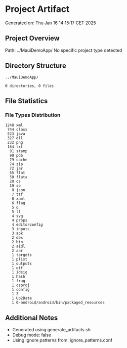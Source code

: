 # Project Artifact
Generated on: Thu Jan 16 14:15:17 CET 2025

## Project Overview
Path: ../MauiDemoApp/
No specific project type detected

## Directory Structure
```
../MauiDemoApp/

0 directories, 0 files
```

## File Statistics
### File Types Distribution
```
1248 xml
 744 class
 523 java
 327 dll
 232 png
 164 txt
  91 stamp
  90 pdb
  79 cache
  74 zip
  72 jar
  65 flat
  50 flata
  28 cs
  19 so
   8 json
   7 ttf
   6 xaml
   6 flag
   5 o
   5 ll
   4 svg
   4 props
   4 editorconfig
   3 inputs
   3 apk
   2 dex
   2 bin
   2 aidl
   2 aar
   1 targets
   1 plist
   1 outputs
   1 otf
   1 idsig
   1 hash
   1 frag
   1 csproj
   1 config
   1 Z
   1 Up2Date
   1 0-android/android/bin/packaged_resources
```

## Additional Notes
- Generated using generate_artifacts.sh
- Debug mode: false
- Using ignore patterns from: ignore_patterns.conf
